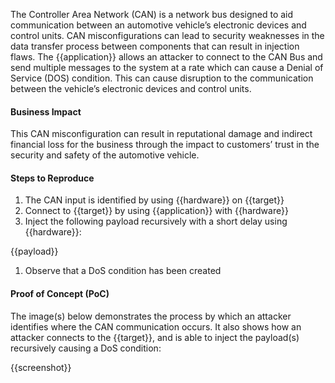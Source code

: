The Controller Area Network (CAN) is a network bus designed to aid communication between an automotive vehicle’s electronic devices and control units. CAN misconfigurations can lead to security weaknesses in the data transfer process between components that can result in injection flaws. The {{application}} allows an attacker to connect to the CAN Bus and send multiple messages to the system at a rate which can cause a Denial of Service (DOS) condition. This can cause disruption to the communication between the vehicle’s electronic devices and control units.

#### Business Impact

This CAN misconfiguration can result in reputational damage and indirect financial loss for the business through the impact to customers’ trust in the security and safety of the automotive vehicle.

#### Steps to Reproduce

1. The CAN input is identified by using {{hardware}} on {{target}}
1. Connect to {{target}} by using {{application}} with {{hardware}}
1. Inject the following payload recursively with a short delay using {{hardware}}:

{{payload}}

1. Observe that a DoS condition has been created

#### Proof of Concept (PoC)

The image(s) below demonstrates the process by which an attacker identifies where the CAN communication occurs. It also shows how an attacker connects to the {{target}}, and is able to inject the payload(s) recursively causing a DoS condition:

{{screenshot}}
